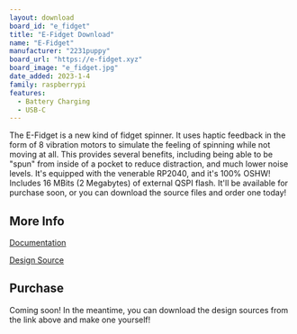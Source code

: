 ```yaml
---
layout: download
board_id: "e_fidget"
title: "E-Fidget Download"
name: "E-Fidget"
manufacturer: "2231puppy"
board_url: "https://e-fidget.xyz"
board_image: "e_fidget.jpg"
date_added: 2023-1-4
family: raspberrypi
features:
  - Battery Charging
  - USB-C
---
```


The E-Fidget is a new kind of fidget spinner. It uses haptic feedback in the form of 8 vibration
motors to simulate the feeling of spinning while not moving at all. This provides several benefits,
including being able to be "spun" from inside of a pocket to reduce distraction, and much lower noise levels.
It's equipped with the venerable RP2040, and it's 100% OSHW! Includes 16 MBits (2 Megabytes) of external QSPI flash.
It'll be available for purchase soon, or you can download the source files and order one today!

## More Info

[Documentation](https://e-fidget.xyz)

[Design Source](https://github.com/2231puppy/E-Fidget)

## Purchase

Coming soon! In the meantime, you can download the design sources from the link above and make one yourself!
